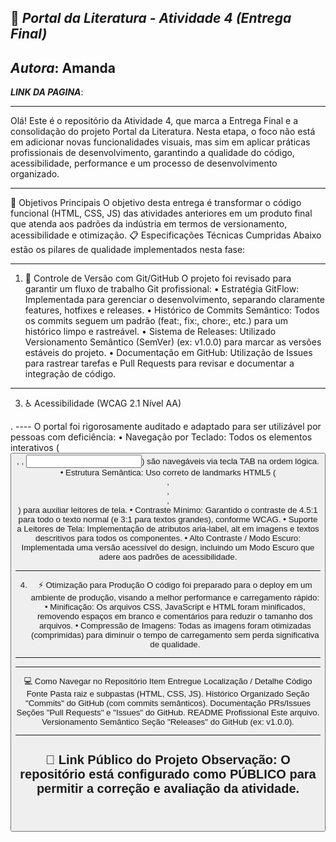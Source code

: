 🚀 ***Portal da Literatura - Atividade 4 (Entrega Final)***
----
***Autora***:  Amanda 
----
***LINK DA PAGINA***: 


------
Olá! Este é o repositório da Atividade 4, que marca a Entrega Final e a consolidação do projeto Portal da Literatura.
Nesta etapa, o foco não está em adicionar novas funcionalidades visuais, mas sim em aplicar práticas profissionais de desenvolvimento, garantindo a qualidade do código, acessibilidade, performance e um processo de desenvolvimento organizado.
________________________________________
🎯 Objetivos Principais
O objetivo desta entrega é transformar o código funcional (HTML, CSS, JS) das atividades anteriores em um produto final que atenda aos padrões da indústria em termos de versionamento, acessibilidade e otimização.
📋 Especificações Técnicas Cumpridas
Abaixo estão os pilares de qualidade implementados nesta fase:

----
1. 🌳 Controle de Versão com Git/GitHub
O projeto foi revisado para garantir um fluxo de trabalho Git profissional:
•	Estratégia GitFlow: Implementada para gerenciar o desenvolvimento, separando claramente features, hotfixes e releases.
•	Histórico de Commits Semântico: Todos os commits seguem um padrão (feat:, fix:, chore:, etc.) para um histórico limpo e rastreável.
•	Sistema de Releases: Utilizado Versionamento Semântico (SemVer) (ex: v1.0.0) para marcar as versões estáveis do projeto.
•	Documentação em GitHub: Utilização de Issues para rastrear tarefas e Pull Requests para revisar e documentar a integração de código.
---
3. ♿ Acessibilidade (WCAG 2.1 Nível AA)

. ----
O portal foi rigorosamente auditado e adaptado para ser utilizável por pessoas com deficiência:
•	Navegação por Teclado: Todos os elementos interativos (<button>, <a>, <input>) são navegáveis via tecla TAB na ordem lógica.
•	Estrutura Semântica: Uso correto de landmarks HTML5 (<header>, <main>, <footer>, <nav>) para auxiliar leitores de tela.
•	Contraste Mínimo: Garantido o contraste de 4.5:1 para todo o texto normal (e 3:1 para textos grandes), conforme WCAG.
•	Suporte a Leitores de Tela: Implementação de atributos aria-label, alt em imagens e textos descritivos para todos os componentes.
•	Alto Contraste / Modo Escuro: Implementada uma versão acessível do design, incluindo um Modo Escuro que adere aos padrões de acessibilidade.

-----
4. ⚡ Otimização para Produção
O código foi preparado para o deploy em um ambiente de produção, visando a melhor performance e carregamento rápido:
•	Minificação: Os arquivos CSS, JavaScript e HTML foram minificados, removendo espaços em branco e comentários para reduzir o tamanho dos arquivos.
•	Compressão de Imagens: Todas as imagens foram otimizadas (comprimidas) para diminuir o tempo de carregamento sem perda significativa de qualidade.


----
________________________________________
💻 Como Navegar no Repositório
Item Entregue	Localização / Detalhe
Código Fonte	Pasta raiz e subpastas (HTML, CSS, JS).
Histórico Organizado	Seção "Commits" do GitHub (com commits semânticos).
Documentação PRs/Issues	Seções "Pull Requests" e "Issues" do GitHub.
README Profissional	Este arquivo.
Versionamento Semântico	Seção "Releases" do GitHub (ex: v1.0.0).


---
🔗 Link Público do Projeto
Observação: O repositório está configurado como PÚBLICO para permitir a correção e avaliação da atividade.
-----
